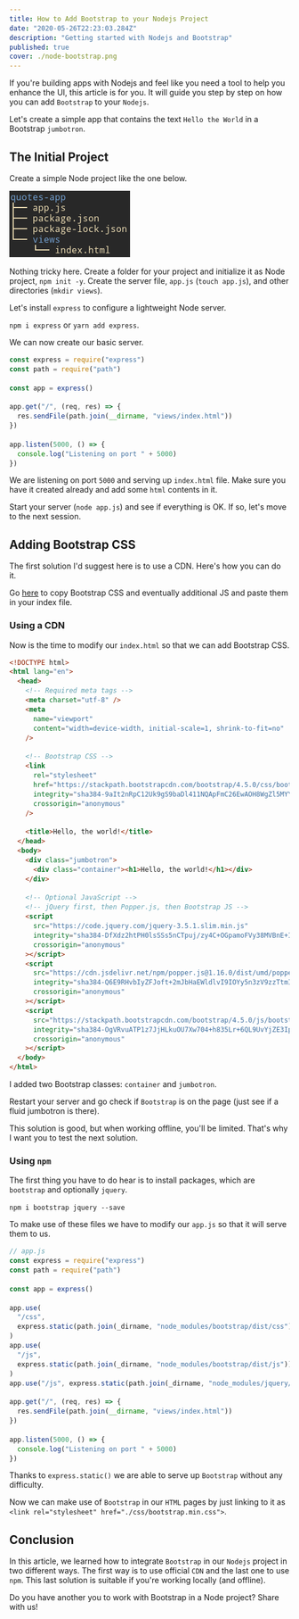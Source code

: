 ```yaml
---
title: How to Add Bootstrap to your Nodejs Project
date: "2020-05-26T22:23:03.284Z"
description: "Getting started with Nodejs and Bootstrap"
published: true
cover: ./node-bootstrap.png
---
```


If you're building apps with Nodejs and feel like you need a tool to help you enhance the UI, this article is for you. It will guide you step by step on how you can add `Bootstrap` to your `Nodejs`.

Let's create a simple app that contains the text `Hello the World` in a Bootstrap `jumbotron`.

## The Initial Project

Create a simple Node project like the one below.

![Project Tree](project-tree.png)

Nothing tricky here. Create a folder for your project and initialize it as Node project, `npm init -y`. Create the server file, `app.js` (`touch app.js`), and other directories (`mkdir views`).

Let's install `express` to configure a lightweight Node server.

`npm i express` or `yarn add express`.

We can now create our basic server.

```js
const express = require("express")
const path = require("path")

const app = express()

app.get("/", (req, res) => {
  res.sendFile(path.join(__dirname, "views/index.html"))
})

app.listen(5000, () => {
  console.log("Listening on port " + 5000)
})
```

We are listening on port `5000` and serving up `index.html` file. Make sure you have it created already and add some `html` contents in it.

Start your server (`node app.js`) and see if everything is OK. If so, let's move to the next session.

## Adding Bootstrap CSS

The first solution I'd suggest here is to use a CDN. Here's how you can do it.

Go [here](https://getbootstrap.com/docs/4.5/getting-started/introduction/#quick-start) to copy Bootstrap CSS and eventually additional JS and paste them in your index file.

### Using a CDN

Now is the time to modify our `index.html` so that we can add Bootstrap CSS.

```html
<!DOCTYPE html>
<html lang="en">
  <head>
    <!-- Required meta tags -->
    <meta charset="utf-8" />
    <meta
      name="viewport"
      content="width=device-width, initial-scale=1, shrink-to-fit=no"
    />

    <!-- Bootstrap CSS -->
    <link
      rel="stylesheet"
      href="https://stackpath.bootstrapcdn.com/bootstrap/4.5.0/css/bootstrap.min.css"
      integrity="sha384-9aIt2nRpC12Uk9gS9baDl411NQApFmC26EwAOH8WgZl5MYYxFfc+NcPb1dKGj7Sk"
      crossorigin="anonymous"
    />

    <title>Hello, the world!</title>
  </head>
  <body>
    <div class="jumbotron">
      <div class="container"><h1>Hello, the world!</h1></div>
    </div>

    <!-- Optional JavaScript -->
    <!-- jQuery first, then Popper.js, then Bootstrap JS -->
    <script
      src="https://code.jquery.com/jquery-3.5.1.slim.min.js"
      integrity="sha384-DfXdz2htPH0lsSSs5nCTpuj/zy4C+OGpamoFVy38MVBnE+IbbVYUew+OrCXaRkfj"
      crossorigin="anonymous"
    ></script>
    <script
      src="https://cdn.jsdelivr.net/npm/popper.js@1.16.0/dist/umd/popper.min.js"
      integrity="sha384-Q6E9RHvbIyZFJoft+2mJbHaEWldlvI9IOYy5n3zV9zzTtmI3UksdQRVvoxMfooAo"
      crossorigin="anonymous"
    ></script>
    <script
      src="https://stackpath.bootstrapcdn.com/bootstrap/4.5.0/js/bootstrap.min.js"
      integrity="sha384-OgVRvuATP1z7JjHLkuOU7Xw704+h835Lr+6QL9UvYjZE3Ipu6Tp75j7Bh/kR0JKI"
      crossorigin="anonymous"
    ></script>
  </body>
</html>
```

I added two Bootstrap classes: `container` and `jumbotron`.

Restart your server and go check if `Bootstrap` is on the page (just see if a fluid jumbotron is there).

This solution is good, but when working offline, you'll be limited. That's why I want you to test the next solution.

### Using `npm`

The first thing you have to do hear is to install packages, which are `bootstrap` and optionally `jquery`.

`npm i bootstrap jquery --save`

To make use of these files we have to modify our `app.js` so that it will serve them to us.

```js
// app.js
const express = require("express")
const path = require("path")

const app = express()

app.use(
  "/css",
  express.static(path.join(_dirname, "node_modules/bootstrap/dist/css"))
)
app.use(
  "/js",
  express.static(path.join(_dirname, "node_modules/bootstrap/dist/js"))
)
app.use("/js", express.static(path.join(_dirname, "node_modules/jquery/dist")))

app.get("/", (req, res) => {
  res.sendFile(path.join(__dirname, "views/index.html"))
})

app.listen(5000, () => {
  console.log("Listening on port " + 5000)
})
```

Thanks to `express.static()` we are able to serve up `Bootstrap` without any difficulty.

Now we can make use of `Bootstrap` in our `HTML` pages by just linking to it as `<link rel="stylesheet" href="./css/bootstrap.min.css">`.

## Conclusion

In this article, we learned how to integrate `Bootstrap` in our `Nodejs` project in two different ways. The first way is to use official `CDN` and the last one to use `npm`. This last solution is suitable if you're working locally (and offline).

Do you have another you to work with Bootstrap in a Node project? Share with us!
